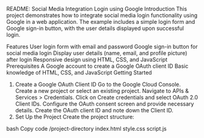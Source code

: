 README: Social Media Integration Login using Google
Introduction
This project demonstrates how to integrate social media login functionality using Google in a web application. The example includes a simple login form and Google sign-in button, with the user details displayed upon successful login.

Features
User login form with email and password
Google sign-in button for social media login
Display user details (name, email, and profile picture) after login
Responsive design using HTML, CSS, and JavaScript
Prerequisites
A Google account to create a Google OAuth client ID
Basic knowledge of HTML, CSS, and JavaScript
Getting Started
1. Create a Google OAuth Client ID
Go to the Google Cloud Console.
Create a new project or select an existing project.
Navigate to APIs & Services > Credentials.
Click on Create credentials and select OAuth 2.0 Client IDs.
Configure the OAuth consent screen and provide necessary details.
Create the OAuth client ID and note down the Client ID.
2. Set Up the Project
Create the project structure:

bash
Copy code
/project-directory
    index.html
    style.css
    script.js
